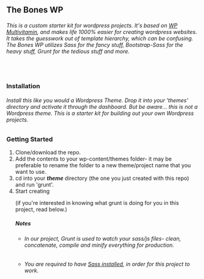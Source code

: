 <h2>The Bones WP</h2>

<h6>This is a custom starter kit for wordpress projects. It's based on <a href="https://github.com/stefanerickson/wp-multivitamin" target="_blank">WP Multivitamin</a>, and makes life 1000% easier for creating wordpress websites. It takes the guesswork out of template hierarchy, which can be confusing. The Bones WP utilizes Sass for the fancy stuff, Bootstrap-Sass for the heavy stuff, Grunt for the tedious stuff and more.</h6>

<br>
<h3>Installation</h3>
<h6>Install this like you would a Wordpress Theme. Drop it into your 'themes' directory and activate it through the dashboard. But be aware... this is <em>not</em> a Wordpress theme. This is a starter kit for building out your own Wordpress projects.</h6>


<h3>Getting Started</h3>
<ol>
  <li>Clone/download the repo.</li>
  <li>Add the contents to your wp-content/themes folder- it may be preferable to rename the folder to a new theme/project name that you want to use.</li>
  <li>cd into your <strong><em>theme</em></strong> directory (the one you just created with this repo) and run 'grunt'.</li>
  <li>Start creating</li>
  <p>(if you're interested in knowing what grunt is doing for you in this project, read below.)</p>


<h5>Notes</h5>
<ul>
<li><h6>In our project, Grunt is used to watch your sass/js files- clean, concatenate, compile and minify everything for production.</h6></li>
<li><h6>You are required to have <a href="http://thesassway.com/beginner/getting-started-with-sass-and-compass" target="_blank">Sass installed</a>, in order for this project to work.</h6></li>
</ul>
